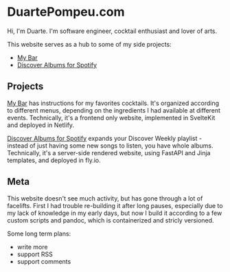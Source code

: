# DuartePompeu.com

Hi, I'm Duarte. I'm software engineer, cocktail enthusiast and lover of arts.

This website serves as a hub to some of my side projects:

- [My Bar](https://bar.duartepompeu.com)
- [Discover Albums for Spotify](https://discover-albums.duartepompeu.com/)

## Projects

[My Bar](https://bar.duartepompeu.com) has instructions for my favorites cocktails. It's organized according to different menus, depending on the ingredients I had available at different events. Technically, it's a frontend only website, implemented in SvelteKit and deployed in Netlify.

[Discover Albums for Spotify](https://discover-albums.duartepompeu.com/) expands your Discover Weekly playlist - instead of just having some new songs to listen, you have whole albums. Technically, it's a server-side rendered website, using FastAPI and Jinja templates, and deployed in fly.io.

## Meta

This website doesn't see much activity, but has gone through a lot of facelifts. First I had trouble re-building it after long pauses, especially due to my lack of knowledge in my early days, but now I build it according to a few custom scripts and pandoc, which is containerized and stricly versioned.

Some long term plans:

- write more
- support RSS
- support comments